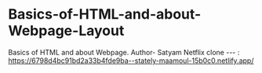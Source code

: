 # Basics-of-HTML-and-about-Webpage-Layout
Basics of HTML and about Webpage.
Author- Satyam
Netflix clone --- :    https://6798d4bc91bd2a33b4fde9ba--stately-maamoul-15b0c0.netlify.app/
